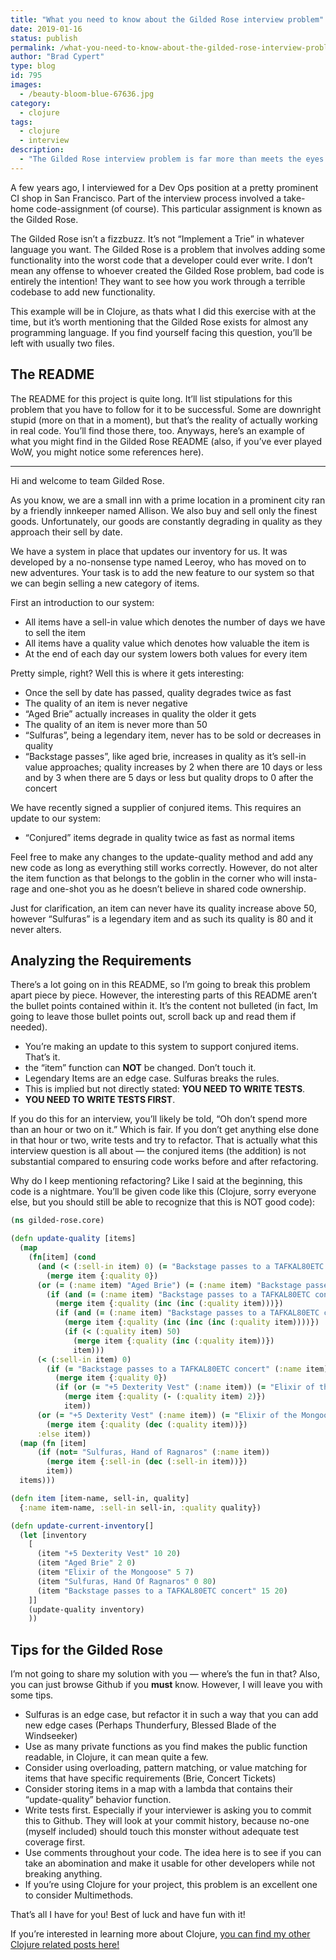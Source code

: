 ```yaml
---
title: "What you need to know about the Gilded Rose interview problem"
date: 2019-01-16
status: publish
permalink: /what-you-need-to-know-about-the-gilded-rose-interview-problem
author: "Brad Cypert"
type: blog
id: 795
images:
  - /beauty-bloom-blue-67636.jpg
category:
  - clojure
tags:
  - clojure
  - interview
description:
  - "The Gilded Rose interview problem is far more than meets the eyes. You may have requirements, but you need to refactor and provide test coverage, as well!"
---
```


A few years ago, I interviewed for a Dev Ops position at a pretty prominent CI shop in San Francisco. Part of the interview process involved a take-home code-assignment (of course). This particular assignment is known as the Gilded Rose.

The Gilded Rose isn’t a fizzbuzz. It’s not “Implement a Trie” in whatever language you want. The Gilded Rose is a problem that involves adding some functionality into the worst code that a developer could ever write. I don’t mean any offense to whoever created the Gilded Rose problem, bad code is entirely the intention! They want to see how you work through a terrible codebase to add new functionality.

This example will be in Clojure, as thats what I did this exercise with at the time, but it’s worth mentioning that the Gilded Rose exists for almost any programming language. If you find yourself facing this question, you’ll be left with usually two files.

## The README

The README for this project is quite long. It’ll list stipulations for this problem that you have to follow for it to be successful. Some are downright stupid (more on that in a moment), but that’s the reality of actually working in real code. You’ll find those there, too. Anyways, here’s an example of what you might find in the Gilded Rose README (also, if you’ve ever played WoW, you might notice some references here).

---

Hi and welcome to team Gilded Rose.

As you know, we are a small inn with a prime location in a prominent city ran by a friendly innkeeper named Allison. We also buy and sell only the finest goods. Unfortunately, our goods are constantly degrading in quality as they approach their sell by date.

We have a system in place that updates our inventory for us. It was developed by a no-nonsense type named Leeroy, who has moved on to new adventures. Your task is to add the new feature to our system so that we can begin selling a new category of items.

First an introduction to our system:

- All items have a sell-in value which denotes the number of days we have to sell the item
- All items have a quality value which denotes how valuable the item is
- At the end of each day our system lowers both values for every item

Pretty simple, right? Well this is where it gets interesting:

- Once the sell by date has passed, quality degrades twice as fast
- The quality of an item is never negative
- “Aged Brie” actually increases in quality the older it gets
- The quality of an item is never more than 50
- “Sulfuras”, being a legendary item, never has to be sold or decreases in quality
- “Backstage passes”, like aged brie, increases in quality as it’s sell-in value approaches; quality increases by 2 when there are 10 days or less and by 3 when there are 5 days or less but quality drops to 0 after the concert

We have recently signed a supplier of conjured items. This requires an update to our system:

- “Conjured” items degrade in quality twice as fast as normal items

Feel free to make any changes to the update-quality method and add any new code as long as everything still works correctly. However, do not alter the item function as that belongs to the goblin in the corner who will insta-rage and one-shot you as he doesn’t believe in shared code ownership.

Just for clarification, an item can never have its quality increase above 50, however “Sulfuras” is a legendary item and as such its quality is 80 and it never alters.

## Analyzing the Requirements

There’s a lot going on in this README, so I’m going to break this problem apart piece by piece. However, the interesting parts of this README aren’t the bullet points contained within it. It’s the content not bulleted (in fact, Im going to leave those bullet points out, scroll back up and read them if needed).

- You’re making an update to this system to support conjured items. That’s it.
- the “item” function can **NOT** be changed. Don’t touch it.
- Legendary Items are an edge case. Sulfuras breaks the rules.
- This is implied but not directly stated: **YOU NEED TO WRITE TESTS**.
- **YOU NEED TO WRITE TESTS FIRST**.

If you do this for an interview, you’ll likely be told, “Oh don’t spend more than an hour or two on it.” Which is fair. If you don’t get anything else done in that hour or two, write tests and try to refactor. That is actually what this interview question is all about — the conjured items (the addition) is not substantial compared to ensuring code works before and after refactoring.

Why do I keep mentioning refactoring? Like I said at the beginning, this code is a nightmare. You’ll be given code like this (Clojure, sorry everyone else, but you should still be able to recognize that this is NOT good code):

```clojure
(ns gilded-rose.core)

(defn update-quality [items]
  (map
    (fn[item] (cond
      (and (< (:sell-in item) 0) (= "Backstage passes to a TAFKAL80ETC concert" (:name item)))
        (merge item {:quality 0})
      (or (= (:name item) "Aged Brie") (= (:name item) "Backstage passes to a TAFKAL80ETC concert"))
        (if (and (= (:name item) "Backstage passes to a TAFKAL80ETC concert") (>= (:sell-in item) 5) (< (:sell-in item) 10))
          (merge item {:quality (inc (inc (:quality item)))})
          (if (and (= (:name item) "Backstage passes to a TAFKAL80ETC concert") (>= (:sell-in item) 0) (< (:sell-in item) 5))
            (merge item {:quality (inc (inc (inc (:quality item))))})
            (if (< (:quality item) 50)
              (merge item {:quality (inc (:quality item))})
              item)))
      (< (:sell-in item) 0)
        (if (= "Backstage passes to a TAFKAL80ETC concert" (:name item))
          (merge item {:quality 0})
          (if (or (= "+5 Dexterity Vest" (:name item)) (= "Elixir of the Mongoose" (:name item)))
            (merge item {:quality (- (:quality item) 2)})
            item))
      (or (= "+5 Dexterity Vest" (:name item)) (= "Elixir of the Mongoose" (:name item)))
        (merge item {:quality (dec (:quality item))})
      :else item))
  (map (fn [item]
      (if (not= "Sulfuras, Hand of Ragnaros" (:name item))
        (merge item {:sell-in (dec (:sell-in item))})
        item))
  items)))

(defn item [item-name, sell-in, quality]
  {:name item-name, :sell-in sell-in, :quality quality})

(defn update-current-inventory[]
  (let [inventory
    [
      (item "+5 Dexterity Vest" 10 20)
      (item "Aged Brie" 2 0)
      (item "Elixir of the Mongoose" 5 7)
      (item "Sulfuras, Hand Of Ragnaros" 0 80)
      (item "Backstage passes to a TAFKAL80ETC concert" 15 20)
    ]]
    (update-quality inventory)
    ))
```

## Tips for the Gilded Rose

I’m not going to share my solution with you — where’s the fun in that? Also, you can just browse Github if you **must** know. However, I will leave you with some tips.

- Sulfuras is an edge case, but refactor it in such a way that you can add new edge cases (Perhaps Thunderfury, Blessed Blade of the Windseeker)
- Use as many private functions as you find makes the public function readable, in Clojure, it can mean quite a few.
- Consider using overloading, pattern matching, or value matching for items that have specific requirements (Brie, Concert Tickets)
- Consider storing items in a map with a lambda that contains their “update-quality” behavior function.
- Write tests first. Especially if your interviewer is asking you to commit this to Github. They will look at your commit history, because no-one (myself included) should touch this monster without adequate test coverage first.
- Use comments throughout your code. The idea here is to see if you can take an abomination and make it usable for other developers while not breaking anything.
- If you’re using Clojure for your project, this problem is an excellent one to consider Multimethods.

That’s all I have for you! Best of luck and have fun with it!

If you’re interested in learning more about Clojure, [you can find my other Clojure related posts here!](http://www.bradcypert.com/clojure-async/)
